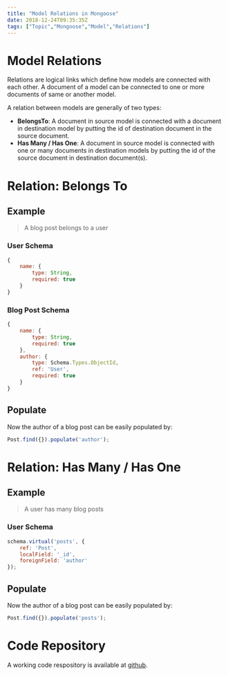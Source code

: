```yaml
---
title: "Model Relations in Mongoose"
date: 2018-12-24T09:35:35Z
tags: ["Topic","Mongoose","Model","Relations"]
---
```


# Model Relations

Relations are logical links which define how models are connected with each other. A document of a model can be connected to one or more documents of same or another model.

A relation between models are generally of two types:

- **BelongsTo**: A document in source model is connected with a document in destination model by putting the id of destination document in the source document.
- **Has Many / Has One**: A document in source model is connected with one or many documents in destination models by putting the id of the source document in destination document(s).


# Relation: Belongs To

## Example
> A blog post belongs to a user

### User Schema
```javascript
{
    name: {
        type: String,
        required: true
    }
}
```

### Blog Post Schema
```javascript
{
    name: {
        type: String,
        required: true
    },
    author: {
        type: Schema.Types.ObjectId,
        ref: 'User',
        required: true
    }
}
```

## Populate
Now the author of a blog post can be easily populated by:
```javascript
Post.find({}).populate('author');
```

# Relation: Has Many / Has One

## Example
> A user has many blog posts

### User Schema
```javascript
schema.virtual('posts', {
    ref: 'Post',
    localField: '_id',
    foreignField: 'author'
});
```

## Populate
Now the author of a blog post can be easily populated by:
```javascript
Post.find({}).populate('posts');
```

# Code Repository
A working code respository is available at [github](https://github.com/abskmj/example-model-relations).